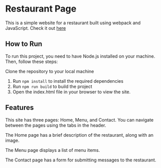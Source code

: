 # Restaurant Page
This is a simple website for a restaurant built using webpack and JavaScript.
Check it out [here](https://lionsharezoki.github.io/restaurant/) 

## How to Run
To run this project, you need to have Node.js installed on your machine. Then, follow these steps:

Clone the repository to your local machine
1. Run `npm install` to install the required dependencies
2. Run `npm run build` to build the project
3. Open the index.html file in your browser to view the site.

## Features
This site has three pages: Home, Menu, and Contact. You can navigate between the pages using the tabs in the header.

The Home page has a brief description of the restaurant, along with an image.

The Menu page displays a list of menu items.

The Contact page has a form for submitting messages to the restaurant.
